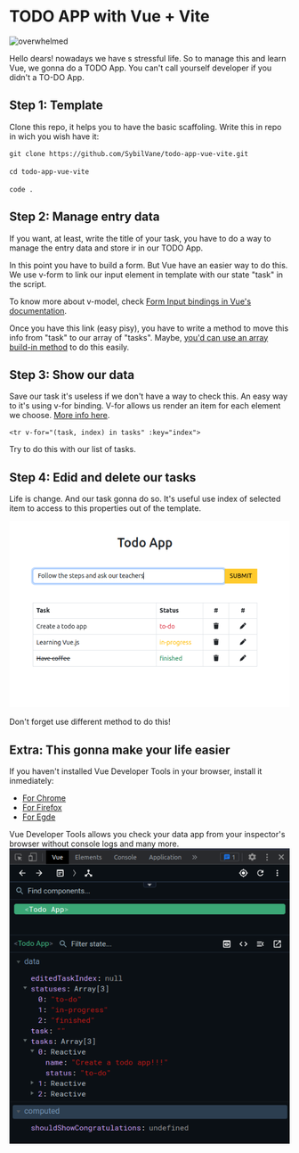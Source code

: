 # TODO APP with Vue + Vite

![overwhelmed](https://i.gifer.com/3M3.gif)

Hello dears! nowadays we have s stressful life. So to manage this and learn Vue, we gonna do a TODO App. You can't call yourself developer if you didn't a TO-DO App.

## Step 1: Template

Clone this repo, it helps you to have the basic scaffoling. Write this in repo in wich you wish have it:

```
git clone https://github.com/SybilVane/todo-app-vue-vite.git

cd todo-app-vue-vite

code .
```

## Step 2: Manage entry data

If you want, at least, write the title of your task, you have to do a way to manage the entry data and store ir in our TODO App.

In this point you have to build a form. But Vue have an easier way to do this. We use v-form to link our input element in template with our state "task" in the script.

To know more about v-model, check [Form Input bindings in Vue's documentation](https://vuejs.org/guide/essentials/forms.html).

Once you have this link (easy pisy), you have to write a method to move this info from "task" to our array of "tasks". Maybe, [you'd can use an array build-in method](https://developer.mozilla.org/es/docs/Web/JavaScript/Reference/Global_Objects/Array) to do this easily.

## Step 3: Show our data

Save our task it's useless if we don't have a way to check this. An easy way to it's using v-for binding. V-for allows us render an item for each element we choose. [More info here](https://vuejs.org/api/built-in-directives.html#v-for).

```
<tr v-for="(task, index) in tasks" :key="index">
```

Try to do this with our list of tasks.

## Step 4: Edid and delete our tasks

Life is change. And our task gonna do so. It's useful use index of selected item to access to this properties out of the template.

![Todo](./assets/todo.png)

Don't forget use different method to do this!

## Extra: This gonna make your life easier

If you haven't installed Vue Developer Tools in your browser, install it inmediately:

- [For Chrome](https://chrome.google.com/webstore/detail/vuejs-devtools/nhdogjmejiglipccpnnnanhbledajbpd)
- [For Firefox](https://addons.mozilla.org/en-US/firefox/addon/vue-js-devtools/)
- [For Egde](https://microsoftedge.microsoft.com/addons/detail/vuejs-devtools/olofadcdnkkjdfgjcmjaadnlehnnihnl)

Vue Developer Tools allows you check your data app from your inspector's browser without console logs and many more.
![VueDevTools](assets/VueDevtools.png)
